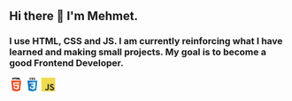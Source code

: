 ## Hi there 👋 I'm Mehmet. 

### I use HTML, CSS and JS. I am currently reinforcing what I have learned and making small projects. My goal is to become a good Frontend Developer.


<img
    style="display: inline"
    src="https://raw.githubusercontent.com/github/explore/80688e429a7d4ef2fca1e82350fe8e3517d3494d/topics/html/html.png"
    width="25"
    hidth="25"/> <img
    style="display: inline"
    src="https://raw.githubusercontent.com/github/explore/80688e429a7d4ef2fca1e82350fe8e3517d3494d/topics/css/css.png"
    width="25"
    hidth="25" /> <img
    style="display: inline"
    src="https://raw.githubusercontent.com/github/explore/80688e429a7d4ef2fca1e82350fe8e3517d3494d/topics/javascript/javascript.png"
    width="25"
    hidth="25" />


